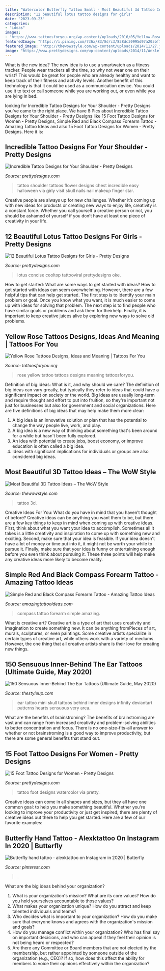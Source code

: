 ```yaml
---
title: "Watercolor Butterfly Tattoo Small - Most Beautiful 3d Tattoo Ideas – The Wow Style"
description: "12 beautiful lotus tattoo designs for girls"
date: "2023-09-23"
categories:
- "ideas"
images:
- "https://www.tattoosforyou.org/wp-content/uploads/2016/05/Yellow-Rose-Tattoo-Images.jpg"
featuredImage: "https://i.pinimg.com/736x/83/8d/c3/838dc30995d97a205bf76fb835c0fdbb.jpg"
featured_image: "http://thewowstyle.com/wp-content/uploads/2014/11/27.jpg"
image: "https://www.prettydesigns.com/wp-content/uploads/2014/11/Ankle-Lotus-Tattoo.jpg"
---
```



What is the new idea?
The new idea is to use a smartwatch as a fitness tracker. People wear trackers all the time, so why not wear one on their wrist? This would be great for people who are already healthy and want to keep track of their fitness and activity levels. Another benefit of this technology is that it could be used as a communication device. You could use it to text or call someone while you are working out, or even while you are lying in bed.

	

		
looking for Incredible Tattoo Designs for Your Shoulder - Pretty Designs you've came to the right place. We have 8 Pics about Incredible Tattoo Designs for Your Shoulder - Pretty Designs like 15 Foot Tattoo Designs for Women - Pretty Designs, Simple Red and Black Compass Forearm Tattoo - Amazing Tattoo Ideas and also 15 Foot Tattoo Designs for Women - Pretty Designs. Here it is:
		
    
## Incredible Tattoo Designs For Your Shoulder - Pretty Designs

<img loading=lazy src="http://www.prettydesigns.com/wp-content/uploads/2015/01/Flower-Shoulder-Tattoo.jpg" onerror="this.onerror=null;this.src='https://tse4.mm.bing.net/th?id=OIP.9xcV9kkyMk8GNAKGL9JkHgHaKE&amp;pid=15.1';" alt="Incredible Tattoo Designs for Your Shoulder - Pretty Designs">

_Source: prettydesigns.com_

>tattoo shoulder tattoos flower designs chest incredible easy halloween via girly visit skull nails nail makeup finger star. 

	

Creative people are always up for new challenges. Whether it’s coming up with new ideas for products or creating new ways to enjoy life, creativity is a constant force. Whether you call yourself a creative person or not, you should be ashamed of yourself if you don’t have at least one piece of creativity in your life.

    
## 12 Beautiful Lotus Tattoo Designs For Girls - Pretty Designs

<img loading=lazy src="https://www.prettydesigns.com/wp-content/uploads/2014/11/Ankle-Lotus-Tattoo.jpg" onerror="this.onerror=null;this.src='https://tse1.mm.bing.net/th?id=OIP.KSO8GVTt-MdgQbl2u3jadAAAAA&amp;pid=15.1';" alt="12 Beautiful Lotus Tattoo Designs for Girls - Pretty Designs">

_Source: prettydesigns.com_

>lotus concise cooltop tattooviral prettydesigns oke. 

	

How to get started: What are some ways to get started with ideas?
How to get started with ideas can seem overwhelming. However, there are a few helpful tips that can help get started. The first step is to identify your main problem or goal. Once you know what you want, it is much easier to come up with ideas for solving that problem. The next step is to find people who have similar goals or problems and ask them for theirhelp. Finally, it is important to keep creative juices alive by exploring new ways to solve old problems.

    
## Yellow Rose Tattoos Designs, Ideas And Meaning | Tattoos For You

<img loading=lazy src="https://www.tattoosforyou.org/wp-content/uploads/2016/05/Yellow-Rose-Tattoo-Images.jpg" onerror="this.onerror=null;this.src='https://tse4.mm.bing.net/th?id=OIP.qo8VKVOx5RrjqQn7BoBIUAHaJ-&amp;pid=15.1';" alt="Yellow Rose Tattoos Designs, Ideas and Meaning | Tattoos For You">

_Source: tattoosforyou.org_

>rose yellow tattoo tattoos designs meaning tattoosforyou. 

	

Definition of big ideas: What is it, and why should we care?
The definition of big ideas can vary greatly, but typically they refer to ideas that could have a significant impact on society or the world. Big ideas are usually long-term and require thought and effort to put into fruition, so they're important not just for businesses but also for government and social organizations. Here are five definitions of big ideas that may help make them more clear:
1) A big idea is an innovative solution or plan that has the potential to change the way people live, work, and play.
2) A big idea is a new way of thinking about something that's been around for a while but hasn't been fully explored.
3) An idea with potential to create jobs, boost economy, or improve education is often called a big idea. 
4) Ideas with significant implications for individuals or groups are also considered big ideas.

    
## Most Beautiful 3D Tattoo Ideas – The WoW Style

<img loading=lazy src="http://thewowstyle.com/wp-content/uploads/2014/11/27.jpg" onerror="this.onerror=null;this.src='https://tse3.mm.bing.net/th?id=OIP._SEodf4dGpJ0akykLd5D_gHaK4&amp;pid=15.1';" alt="Most Beautiful 3D Tattoo Ideas – The WoW Style">

_Source: thewowstyle.com_

>tattoo 3d. 

	

Creative Ideas For You: What do you have in mind that you haven't thought of before?
Creative ideas can be anything you want them to be, but there are a few key things to keep in mind when coming up with creative ideas. First, think about what you want your idea to accomplish. Sometimes all it takes is a little creativity and inspiration to come up with something new and exciting. Second, make sure that your idea is feasible. If your idea doesn't have a lot of money or time put into it, it might not be worth your while to pursue it. Finally, make sure that your idea is funny or entertaining enough before you even think about pursuing it. These three points will help make any creative ideas more likely to become reality.

    
## Simple Red And Black Compass Forearm Tattoo - Amazing Tattoo Ideas

<img loading=lazy src="https://amazingtattooideas.com/wp-content/uploads/2016/11/Simple-Red-and-Black-Compass-Forearm-Tattoo-1.jpg" onerror="this.onerror=null;this.src='https://tse2.mm.bing.net/th?id=OIP.OzG17AuslEvV70rgJK1yYgHaJ4&amp;pid=15.1';" alt="Simple Red and Black Compass Forearm Tattoo - Amazing Tattoo Ideas">

_Source: amazingtattooideas.com_

>compass tattoo forearm simple amazing. 

	

What is creative art?
Creative art is a type of art that uses creativity and imagination to create something new. It can be anything fromPieces of art, murals, sculptures, or even paintings. Some creative artists specialize in certain types of creative art, while others work with a variety of mediums. However, the one thing that all creative artists share is their love for creating new things.

    
## 150 Sensuous Inner-Behind The Ear Tattoos (Ultimate Guide, May 2020)

<img loading=lazy src="https://thestyleup.com/wp-content/uploads/2015/03/mini-skull-ear-tattoo-design-650x856.jpg" onerror="this.onerror=null;this.src='https://tse1.mm.bing.net/th?id=OIP.2UwfKpO9z9gz9c3C9sayxAHaJw&amp;pid=15.1';" alt="150 Sensuous Inner-Behind The Ear Tattoos (Ultimate Guide, May 2020)">

_Source: thestyleup.com_

>ear tattoo mini skull tattoos behind inner designs infinity deviantart patterns hearts sensuous very area. 

	

What are the benefits of brainstroming?
The benefits of brainstroming are vast and can range from increased creativity and problem-solving abilities to better concentration and focus. There is no one-size-fits-all answer to whether or not brainstroming is a good way to improve productivity, but there are some general benefits that stand out.

    
## 15 Foot Tattoo Designs For Women - Pretty Designs

<img loading=lazy src="https://www.prettydesigns.com/wp-content/uploads/2014/10/Watercolor-Foot-Tattoo.jpg" onerror="this.onerror=null;this.src='https://tse1.mm.bing.net/th?id=OIP.7IbxMUNKu0tvf1TBi4QW5wHaJ4&amp;pid=15.1';" alt="15 Foot Tattoo Designs for Women - Pretty Designs">

_Source: prettydesigns.com_

>tattoo foot designs watercolor via pretty. 

	

Creative ideas can come in all shapes and sizes, but they all have one common goal: to help you make something beautiful. Whether you're looking to improve your productivity or just get inspired, there are plenty of creative ideas out there to help you get started. Here are a few of our favorite examples: 

    
## Butterfly Hand Tattoo - Alexktattoo On Instagram In 2020 | Butterfly

<img loading=lazy src="https://i.pinimg.com/736x/83/8d/c3/838dc30995d97a205bf76fb835c0fdbb.jpg" onerror="this.onerror=null;this.src='https://tse4.mm.bing.net/th?id=OIP.bTEyM8RLkqJnbGIzQMsDWQHaJ3&amp;pid=15.1';" alt="Butterfly hand tattoo - alexktattoo on Instagram in 2020 | Butterfly">

_Source: pinterest.com_

>. 

	

What are the big ideas behind your organization?
1. What is your organization's mission? What are its core values? How do you hold yourselves accountable to those values?
2. What makes your organization unique? How do you attract and keep talented individuals and teams?
3. Who decides what is important to your organization? How do you make sure that everyone knows and agrees with the organization's mission and goals?
4. How do you manage conflict within your organization? Who has final say on important decisions, and who can appeal if they feel their opinion is not being heard or respected?
5. Are there any Committee or Board members that are not elected by the membership, but rather appointed by someone outside of the organization (e.g., CEO)? If so, how does this affect the ability for members to voice their opinions effectively within the organization?

